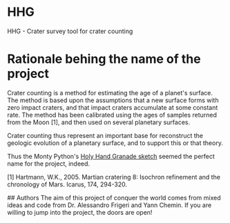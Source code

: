# HHG
HHG - Crater survey tool for crater counting

# Rationale behing the name of the project

Crater counting is a method for estimating the age of a planet's surface. The method is based upon the assumptions that a new surface forms with zero impact craters, and that impact craters accumulate at some constant rate. The method has been calibrated using the ages of samples returned from the Moon [1], and then used on several planetary surfaces.

Crater counting thus represent an important base for reconstruct the geologic evolution of a planetary surface, and to support this or that theory.  

Thus the Monty Python's [Holy Hand Granade sketch](https://www.youtube.com/watch?v=xOrgLj9lOwk) seemed the perfect name for the project, indeed.


[1] Hartmann, W.K., 2005. Martian cratering 8: Isochron refinement and the chronology of Mars. Icarus, 174, 294-320.

## Authors
The aim of this project of conquer the world comes from mixed ideas and code from Dr. Alessandro Frigeri and Yann Chemin. If you are willing to jump into the project, the doors are open!


